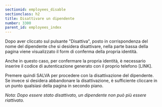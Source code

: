 ```yaml
---
sectionid: employees_disable
sectionclass: h2
title: Disattivare un dipendente
number: 3300
parent_id: employees_index
---
```

Dopo aver cliccato sul pulsante "Disattiva", posto in corrispondenza del nome del dipendente che si desidera disattivare, nella parte bassa della pagina viene visualizzato il form di conferma della propria identità.

Anche in questo caso, per confermare la propria identità, è necessario inserire il codice di autenticazione generato con il proprio telefono [LINK].

Premere quindi SALVA per procedere con la disattivazione del dipendente. Se invece si desidera abbandonare la disattivazione, è sufficiente cliccare in un punto qualsiasi della pagina in secondo piano.

_Nota: Dopo essere stato disattivato, un dipendente non può più essere riattivato._
